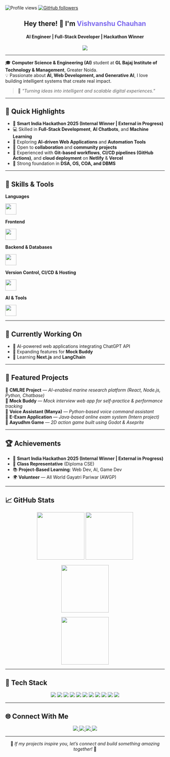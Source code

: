 <!-- Profile Views & Badges -->
<p align="left">
  <img src="https://komarev.com/ghpvc/?username=chauhanvishvanshu&label=Profile%20Views&color=blueviolet&style=flat-square" alt="Profile views"/>
  <a href="https://github.com/chauhanvishvanshu?tab=followers">
    <img src="https://img.shields.io/github/followers/chauhanvishvanshu?label=Followers&style=flat-square&color=blue" alt="GitHub followers"/>
  </a>
</p>

<h2 align="center">Hey there! 👋 I'm <span style="color:#7B68EE;">Vishvanshu Chauhan</span></h2>
<h4 align="center">AI Engineer | Full-Stack Developer | Hackathon Winner</h4>

<p align="center">
  <img src="https://readme-typing-svg.herokuapp.com?font=Fira+Code&duration=2500&pause=800&color=7B68EE&center=true&vCenter=true&width=500&lines=AI+Engineer+%7C+Full-Stack+Developer;Hackathon+Winner+%7C+Tech+Explorer;Turning+Ideas+into+Smart+Solutions!" />
</p>

---

🎓 **Computer Science & Engineering (AI)** student at **GL Bajaj Institute of Technology & Management**, Greater Noida.  
💡 Passionate about **AI, Web Development, and Generative AI**, I love building intelligent systems that create real impact.

> 💬 *"Turning ideas into intelligent and scalable digital experiences."*

---

## 🚀 Quick Highlights

- 🥇 **Smart India Hackathon 2025 (Internal Winner | External in Progress)**
- 💻 Skilled in **Full-Stack Development**, **AI Chatbots**, and **Machine Learning**
- 🌱 Exploring **AI-driven Web Applications** and **Automation Tools**
- 🤝 Open to **collaboration** and **community projects**
- 🧩 Experienced with **Git-based workflows**, **CI/CD pipelines (GitHub Actions)**, and **cloud deployment** on **Netlify** & **Vercel**
- 🎯 Strong foundation in **DSA, OS, COA, and DBMS**

---

## 🧠 Skills & Tools

**Languages**  
<p>
  <img src="https://skillicons.dev/icons?i=c,cpp,java,python" height="35">
</p>

**Frontend**  
<p>
  <img src="https://skillicons.dev/icons?i=html,css,javascript,react" height="35">
</p>

**Backend & Databases**  
<p>
  <img src="https://skillicons.dev/icons?i=nodejs,express,mysql" height="35">
</p>

**Version Control, CI/CD & Hosting**  
<p>
  <img src="https://skillicons.dev/icons?i=git,github,githubactions,netlify,vercel" height="35">
</p>

**AI & Tools**  
<p>
  <img src="https://skillicons.dev/icons?i=vscode" height="35">
</p>

---

## 🔭 Currently Working On

- 🚀 AI-powered web applications integrating ChatGPT API  
- 🧩 Expanding features for **Mock Buddy**  
- 📘 Learning **Next.js** and **LangChain**

---

## 🌟 Featured Projects

🔹 **CMLRE Project** — *AI-enabled marine research platform (React, Node.js, Python, Chatbase)*  
🔹 **Mock Buddy** — *Mock interview web app for self-practice & performance tracking*  
🔹 **Voice Assistant (Manya)** — *Python-based voice command assistant*  
🔹 **E-Exam Application** — *Java-based online exam system (Intern project)*  
🔹 **Aayudhm Game** — *2D action game built using Godot & Aseprite*

---

## 🏆 Achievements

- 🥇 **Smart India Hackathon 2025 (Internal Winner | External in Progress)**
- 💬 **Class Representative** (Diploma CSE)
- 📚 **Project-Based Learning**: Web Dev, AI, Game Dev
- 🌍 **Volunteer** — All World Gayatri Pariwar (AWGP)

---

## 📈 GitHub Stats

<p align="center">
  <img src="https://github-readme-stats.vercel.app/api?username=chauhanvishvanshu&show_icons=true&theme=tokyonight&hide_border=true" height="150"/>
  <img src="https://github-readme-stats.vercel.app/api/top-langs/?username=chauhanvishvanshu&layout=compact&theme=tokyonight&hide_border=true" height="150"/>
</p>

<p align="center">
  <img src="https://github-readme-streak-stats.herokuapp.com/?user=chauhanvishvanshu&theme=tokyonight&hide_border=true" height="150"/>
</p>

<p align="center">
  <img src="https://github-contributor-stats.vercel.app/api?username=chauhanvishvanshu&limit=5&theme=tokyonight&combine_all_yearly_contributions=true" height="150"/>
</p>

---

## 🧰 Tech Stack
<p align="center">
  <img src="https://img.shields.io/badge/C-00599C?style=flat-square&logo=c&logoColor=white">
  <img src="https://img.shields.io/badge/Python-3776AB?style=flat-square&logo=python&logoColor=white">
  <img src="https://img.shields.io/badge/React-61DAFB?style=flat-square&logo=react&logoColor=black">
  <img src="https://img.shields.io/badge/Node.js-339933?style=flat-square&logo=node.js&logoColor=white">
  <img src="https://img.shields.io/badge/Express-000000?style=flat-square&logo=express&logoColor=white">
  <img src="https://img.shields.io/badge/MySQL-4479A1?style=flat-square&logo=mysql&logoColor=white">
  <img src="https://img.shields.io/badge/Git-F05032?style=flat-square&logo=git&logoColor=white">
  <img src="https://img.shields.io/badge/GitHub-181717?style=flat-square&logo=github&logoColor=white">
  <img src="https://img.shields.io/badge/GitHub%20Actions-2088FF?style=flat-square&logo=githubactions&logoColor=white">
  <img src="https://img.shields.io/badge/Netlify-00C7B7?style=flat-square&logo=netlify&logoColor=white">
  <img src="https://img.shields.io/badge/Vercel-000000?style=flat-square&logo=vercel&logoColor=white">
</p>

---

## 🌐 Connect With Me

<p align="center">
  <a href="https://vishvanshufolio.netlify.app" target="_blank">
    <img src="https://img.shields.io/badge/🌐%20Visit%20My%20Portfolio-blueviolet?style=for-the-badge">
  </a>
  <a href="https://linkedin.com/in/vishvanshu-chauhan" target="_blank">
    <img src="https://img.shields.io/badge/LinkedIn-vishvanshu--chauhan-blue?style=for-the-badge&logo=linkedin">
  </a>
  <a href="https://github.com/chauhanvishvanshu" target="_blank">
    <img src="https://img.shields.io/badge/GitHub-chauhanvishvanshu-black?style=for-the-badge&logo=github">
  </a>
  <a href="mailto:chauhanvishvanshu@gmail.com">
    <img src="https://img.shields.io/badge/Email-chauhanvishvanshu%40gmail.com-red?style=for-the-badge&logo=gmail">
  </a>
</p>

---

<p align="center">
  🌟 <em>If my projects inspire you, let’s connect and build something amazing together!</em> 🌟
</p>
